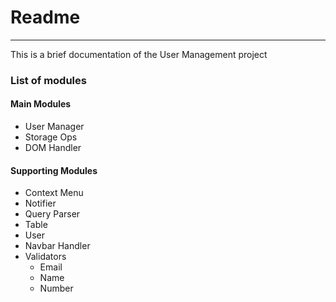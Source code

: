 # Readme
---------

This is a brief documentation of the User Management project

### List of modules

#### Main Modules
* User Manager
* Storage Ops
* DOM Handler

#### Supporting Modules
* Context Menu
* Notifier
* Query Parser
* Table
* User
* Navbar Handler
* Validators
    * Email
    * Name
    * Number
